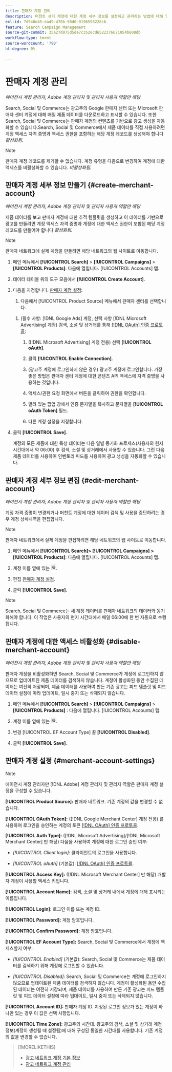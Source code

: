 ```yaml
---
title: 판매자 계정 관리
description: 머천트 센터 계정에 대한 계정 세부 정보를 설정하고 관리하는 방법에 대해 알아봅니다.
exl-id: 7d940e45-ea49-470b-98d0-0196593228cb
feature: Search Campaign Management
source-git-commit: 35a27d075d5de7c3526cd6522376671954b608db
workflow-type: tm+mt
source-wordcount: '790'
ht-degree: 0%

---
```


# 판매자 계정 관리

*에이전시 계정 관리자, Adobe 계정 관리자 및 관리자 사용자 역할만 해당*

Search, Social 및 Commerce는 광고주의 Google 판매자 센터 또는 Microsoft 판매자 센터 계정에 대해 매일 제품 데이터를 다운로드하고 표시할 수 있습니다. 또한 Search, Social 및 Commerce는 판매자 계정의 컨텐츠를 기반으로 광고 생성을 자동화할 수 있습니다.Search, Social 및 Commerce에서 제품 데이터를 직접 사용하려면 계정 액세스 자격 증명과 액세스 권한을 포함하는 해당 계정 레코드를 생성해야 합니다 *활성화됨*.

>[!NOTE]
>
>판매자 계정 레코드를 제거할 수 없습니다. 계정 유형을 다음으로 변경하여 계정에 대한 액세스를 비활성화할 수 있습니다. *비활성화됨*.

## 판매자 계정 세부 정보 만들기 {#create-merchant-account}

*에이전시 계정 관리자, Adobe 계정 관리자 및 관리자 사용자 역할만 해당*

제품 데이터를 보고 판매자 계정에 대한 추적 템플릿을 생성하고 이 데이터를 기반으로 광고를 만들려면 계정 액세스 자격 증명과 계정에 대한 액세스 권한이 포함된 해당 계정 레코드를 만들어야 합니다 *활성화됨*.

>[!NOTE]
>
>판매자 네트워크에 실제 계정을 만들려면 해당 네트워크의 웹 사이트로 이동합니다.

1. 메인 메뉴에서 **[!UICONTROL Search]** \> **[!UICONTROL Campaigns]** \> **[!UICONTROL Products]**: 다음에 열립니다. [!UICONTROL Accounts] 탭.

1. 데이터 테이블 위의 도구 모음에서 **[!UICONTROL Create Account]**.

1. 다음을 지정합니다. [판매자 계정 설정](#merchant-account-settings):

   1. 다음에서 [!UICONTROL Product Source] 메뉴에서 판매자 센터를 선택합니다.

   <!--

   1. ([!DNL Meta Ads] accounts only) Log in to the [!DNL Meta Ads] account.

   And are there additional steps just for Meta? If so, create a separate procedure for it.
   
   -->

   1. (필수 사항: [!DNL Google Ads] 계정, 선택 사항 [!DNL Microsoft Advertising] 계정) 검색, 소셜 및 상거래를 통해 [[!DNL OAuth] 인증 프로토콜](https://oauth.net/2/):

      1. ([!DNL Microsoft Advertising] 계정 전용) 선택 **[!UICONTROL oAuth]**.

      1. 클릭 **[!UICONTROL Enable Connection]**.

      1. (광고주 계정에 로그인하지 않은 경우) 광고주 계정에 로그인합니다. 가장 좋은 방법은 판매자 센터 계정에 대한 콘텐츠 API 액세스에 자격 증명을 사용하는 것입니다.

      1. 액세스/권한 요청 화면에서 버튼을 클릭하여 권한을 확인합니다.

      1. 열려 있는 팝업 창에서 인증 문자열을 복사하고 문자열을 **[!UICONTROL oAuth Token]** 필드.

      1. 다른 계정 설정을 지정합니다.

1. 클릭 **[!UICONTROL Save]**.

   계정의 모든 제품에 대한 특성 데이터는 다음 일별 동기화 프로세스(사용자의 현지 시간대에서 약 06:00) 후 검색, 소셜 및 상거래에서 사용할 수 있습니다. 그런 다음 제품 데이터를 사용하여 인벤토리 피드를 사용하여 광고 생성을 자동화할 수 있습니다.

## 판매자 계정 세부 정보 편집 {#edit-merchant-account}

*에이전시 계정 관리자, Adobe 계정 관리자 및 관리자 사용자 역할만 해당*

계정 자격 증명이 변경되거나 머천트 계정에 대한 데이터 검색 및 사용을 중단하려는 경우 계정 상세내역을 편집합니다.

>[!NOTE]
>
>판매자 네트워크에서 실제 계정을 편집하려면 해당 네트워크의 웹 사이트로 이동합니다.

1. 메인 메뉴에서 **[!UICONTROL Search]\> [!UICONTROL Campaigns] \>[!UICONTROL Products]**: 다음에 열립니다. [!UICONTROL Accounts] 탭.

1. 계정 이름 옆에 있는 ![설정 보기/편집](/help/search-social-commerce/assets/settings.png "설정 보기/편집").

1. 편집 [판매자 계정 설정](#merchant-account-settings).

1. 클릭 **[!UICONTROL Save]**.

>[!NOTE]
>
>Search, Social 및 Commerce는 새 계정 데이터를 판매자 네트워크의 데이터와 동기화해야 합니다. 이 작업은 사용자의 현지 시간대에서 매일 06:00에 한 번 자동으로 수행됩니다.

## 판매자 계정에 대한 액세스 비활성화 {#disable-merchant-account}

*에이전시 계정 관리자, Adobe 계정 관리자 및 관리자 사용자 역할만 해당*

판매자 계정을 비활성화하면 Search, Social 및 Commerce가 계정에 로그인하지 않으므로 업데이트된 제품 데이터를 검색하지 않습니다. 계정이 활성화된 동안 수집된 데이터는 여전히 저장되며, 제품 데이터를 사용하여 만든 기존 광고는 피드 템플릿 및 피드 데이터 설정에 따라 업데이트, 일시 중지 또는 삭제되지 않습니다.

1. 메인 메뉴에서 **[!UICONTROL Search]** \> **[!UICONTROL Campaigns]** \> **[!UICONTROL Products]** : 다음에 열립니다. [!UICONTROL Accounts] 탭.

1. 계정 이름 옆에 있는 ![설정 보기/편집](/help/search-social-commerce/assets/settings.png "설정 보기/편집").

1. 변경 [!UICONTROL EF Account Type] 끝 **[!UICONTROL Disabled]**.

1. 클릭 **[!UICONTROL Save]**.

## 판매자 계정 설정 {#merchant-account-settings}

>[!NOTE]
>
>에이전시 계정 관리자만 [!DNL Adobe] 계정 관리자 및 관리자 역할은 판매자 계정 설정을 구성할 수 있습니다.

**[!UICONTROL Product Source]:** 판매자 네트워크. 기존 계정의 값을 변경할 수 없습니다.

**[!UICONTROL OAuth Token]:** ([!DNL Google Merchant Center] 계정 전용) 를 사용하여 로그인을 승인하는 계정의 토큰 [[!DNL OAuth] 인증 프로토콜](https://oauth.net/2/).

**[!UICONTROL Auth Type]:** ([!DNL Microsoft Advertising]/[!DNL Microsoft Merchant Center] 만 해당) 다음을 사용하여 계정에 대한 로그인 승인 여부:

* *[!UICONTROL Client login]:* 클라이언트의 로그인을 사용합니다.

* *[!UICONTROL oAuth]* (기본값): [[!DNL OAuth] 인증 프로토콜](https://oauth.net/2/).

**[!UICONTROL Access Key]:** ([!DNL Microsoft Merchant Center] 만 해당) 개발자 계정이 사용할 액세스 키입니다.

**[!UICONTROL Account Name]:** 검색, 소셜 및 상거래 내에서 계정에 대해 표시되는 이름입니다.

**[!UICONTROL Login]:** 로그인 이름 또는 계정 ID.

**[!UICONTROL Password]:** 계정 암호입니다.

**[!UICONTROL Confirm Password]:** 계정 암호입니다.

**[!UICONTROL EF Account Type]:** Search, Social 및 Commerce에서 계정에 액세스할지 여부:

* *[!UICONTROL Enabled]* (기본값): Search, Social 및 Commerce는 제품 데이터를 검색하기 위해 계정에 로그인할 수 있습니다.

* *[!UICONTROL Disabled]:* Search, Social 및 Commerce는 계정에 로그인하지 않으므로 업데이트된 제품 데이터를 검색하지 않습니다. 계정이 활성화된 동안 수집된 데이터는 여전히 저장되며, 제품 데이터를 사용하여 만든 기존 광고는 피드 템플릿 및 피드 데이터 설정에 따라 업데이트, 일시 중지 또는 삭제되지 않습니다.

**[!UICONTROL Account ID]:** 판매자 계정 ID. 지정된 로그인 정보가 있는 계정이 하나만 있는 경우 이 값은 선택 사항입니다.

**[!UICONTROL Time Zone]:** 광고주의 시간대. 광고주의 검색, 소셜 및 상거래 계정 정보(계정이 생성될 때 설정됨)에 대해 구성된 동일한 시간대를 사용합니다. 기존 계정의 값을 변경할 수 없습니다.

>[!MORELIKETHIS]
>
>* [광고 네트워크 계정 기본 정보](ad-network-account-about.md)
>* [광고 네트워크 계정 관리](ad-network-account-manage.md)
